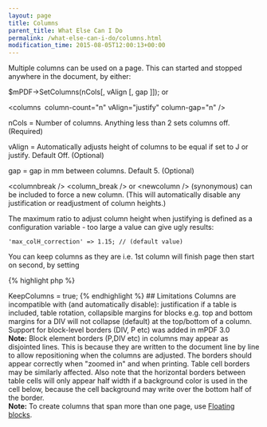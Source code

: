 ```yaml
---
layout: page
title: Columns
parent_title: What Else Can I Do
permalink: /what-else-can-i-do/columns.html
modification_time: 2015-08-05T12:00:13+00:00
---
```


Multiple columns can be used on a page. This can started and stopped anywhere in the document, by either:

$mPDF-&gt;SetColumns(nCols[, vAlign [, gap ]]); or

&lt;columns  column-count="n" vAlign="justify" column-gap="n" /&gt;

nCols = Number of columns. Anything less than 2 sets columns off. (Required)

vAlign = Automatically adjusts height of columns to be equal if set to J or justify. Default Off. (Optional)

gap = gap in mm between columns. Default 5. (Optional)

&lt;columnbreak /&gt; &lt;column_break /&gt; or &lt;newcolumn /&gt; (synonymous) can be included to force a new column.
(This will automatically disable any justification or readjustment of column heights.)

The maximum ratio to adjust column height when justifying is defined as a configuration variable - too large a value
can give ugly results:

```
'max_colH_correction' => 1.15; // (default value)
```

You can keep columns as they are i.e. 1st column will finish page then start on second, by setting

{% highlight php %}
<?php

$mpdf->KeepColumns = true;
{% endhighlight %}

## Limitations

Columns are incompatible with (and automatically disable): justification if a table is included, table rotation,
collapsible margins for blocks e.g. top and bottom margins for a DIV will not collapse (default) at the top/bottom of a
column. Support for block-level borders (DIV, P etc) was added in mPDF 3.0

<div class="alert alert-info" role="alert">
  <strong>Note:</strong> Block element borders (P,DIV etc) in columns may appear as disjointed lines. This is because
  they are written to the document line by line to allow repositioning when the columns are adjusted. The borders
  should appear correctly when "zoomed in" and when printing. Table cell borders may be similarly affected. Also note
  that the horizontal borders between table cells will only appear half width if a background color is used in the
  cell below, because the cell background may write over the bottom half of the border.
</div>

<div class="alert alert-info" role="alert">
  <strong>Note:</strong> To create columns that span more than one page, use
  <a href="{{ "/what-else-can-i-do/floating-blocks.html" | prepend: site.baseurl }}">Floating blocks</a>.
</div>


